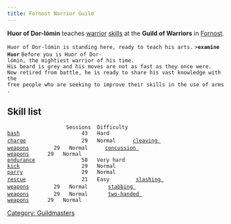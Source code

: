 ```yaml
---
title: Fornost Warrior Guild
---
```


**Huor of Dor-lómin** teaches [warrior](warrior "wikilink")
[skills](skill "wikilink") at the **Guild of Warriors** in
[Fornost](Fornost "wikilink").

`Huor of Dor-lómin is standing here, ready to teach his arts.`
`>`**`examine Huor`**
`Before you is Huor of Dor-lómin, the mightiest warrior of his time.`
`His beard is grey and his moves are not as fast as they once were.`
`Now retired from battle, he is ready to share his vast knowledge with the`
`free people who are seeking to improve their skills in the use of arms.`

## Skill list

`                   Sessions  Difficulty  `
[`bash`](bash "wikilink")`                    43   Hard       `
[`charge`](charge "wikilink")`                  29   Normal     `
[`cleaving weapons`](cleaving_weapons "wikilink")`        29   Normal     `
[`concussion weapons`](concussion_weapons "wikilink")`      29   Normal     `
[`endurance`](endurance "wikilink")`               58   Very hard   `
[`kick`](kick "wikilink")`                    29   Normal      `
[`parry`](parry "wikilink")`                   29   Normal     `
[`rescue`](rescue "wikilink")`                  21   Easy        `
[`slashing weapons`](slashing_weapons "wikilink")`        29   Normal      `
[`stabbing weapons`](stabbing_weapons "wikilink")`        29   Normal      `
[`two-handed weapons`](two-handed_weapons "wikilink")`      29   Normal      `

[Category: Guildmasters](Category:_Guildmasters "wikilink")
